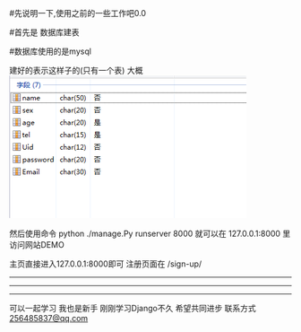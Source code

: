 #先说明一下,使用之前的一些工作吧0.0

#首先是 数据库建表

#数据库使用的是mysql

建好的表示这样子的(只有一个表) 大概
![mysqlTable](./createTables.png)

然后使用命令  python ./manage.Py runserver 8000
就可以在 127.0.0.1:8000 里访问网站DEMO

主页直接进入127.0.0.1:8000即可  注册页面在 /sign-up/


-------------------------------------
-------------------------------------
---------------------------------------
可以一起学习 我也是新手 刚刚学习Django不久 希望共同进步
联系方式 256485837@qq.com